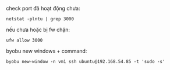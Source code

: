 check port đã hoạt động chưa:

    netstat -plntu | grep 3000
nếu chưa hoặc bị fw chặn:
    
    ufw allow 3000

byobu new windows + command:

    byobu new-window -n vm1 ssh ubuntu@192.168.54.85 -t 'sudo -s'
